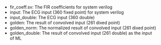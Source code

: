 * fir_coeff.sv: The FIR coefficients for system verilog
* input: The ECG input (360 fixed point) for system verilog
* input_double: The ECG input (360 double)
* golden: The result of convolved input (261 dixed point)
* golden_norm: The normalized result of convolved input (261 dixed point)
* golden_double: The result of convolved input (261 double) as the input of ML

